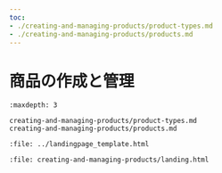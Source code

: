 ```yaml
---
toc:
- ./creating-and-managing-products/product-types.md
- ./creating-and-managing-products/products.md
---
```

# 商品の作成と管理

```{toctree}
:maxdepth: 3

creating-and-managing-products/product-types.md
creating-and-managing-products/products.md
```

```{raw} html
:file: ../landingpage_template.html
```

```{raw} html
:file: creating-and-managing-products/landing.html
```
